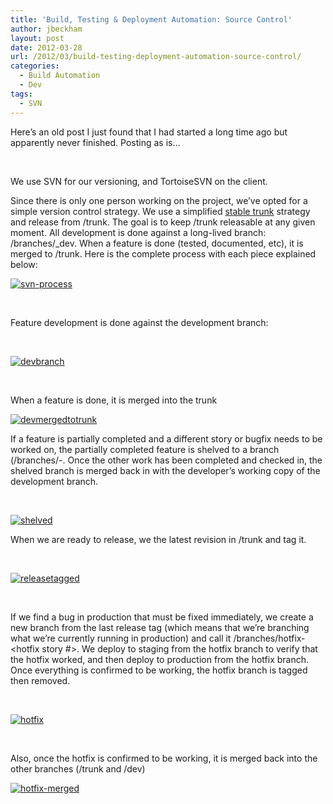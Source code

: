 ```yaml
---
title: 'Build, Testing & Deployment Automation: Source Control'
author: jbeckham
layout: post
date: 2012-03-28
url: /2012/03/build-testing-deployment-automation-source-control/
categories:
  - Build Automation
  - Dev
tags:
  - SVN
---
```

Here&#8217;s an old post I just found that I had started a long time ago but apparently never finished. Posting as is&#8230;

&nbsp;

We use SVN for our versioning, and TortoiseSVN on the client.

Since there is only one person working on the project, we&#8217;ve opted for a simple version control strategy. We use a simplified <a href="http://blogs.collab.net/subversion/2007/11/branching-strat/" target="_blank">stable trunk</a> strategy and release from /trunk. The goal is to keep /trunk releasable at any given moment. All development is done against a long-lived branch: /branches/_dev. When a feature is done (tested, documented, etc), it is merged to /trunk. Here is the complete process with each piece explained below:

[<img style="background-image: none; padding-left: 0px; padding-right: 0px; display: inline; padding-top: 0px; border-width: 0px;" title="svn-process" src="http://i2.wp.com/www.joelbeckham.com/wp-content/uploads/2012/03/svn-process_thumb.png?resize=694%2C324" alt="svn-process" border="0" data-recalc-dims="1" />][1]

&nbsp;

Feature development is done against the development branch:

&nbsp;

[<img style="background-image: none; padding-left: 0px; padding-right: 0px; display: inline; padding-top: 0px; border-width: 0px;" title="devbranch" src="http://i2.wp.com/www.joelbeckham.com/wp-content/uploads/2012/03/devbranch_thumb.png?resize=265%2C88" alt="devbranch" border="0" data-recalc-dims="1" />][2]

&nbsp;

When a feature is done, it is merged into the trunk

[<img style="background-image: none; padding-left: 0px; padding-right: 0px; display: inline; padding-top: 0px; border-width: 0px;" title="devmergedtotrunk" src="http://i0.wp.com/www.joelbeckham.com/wp-content/uploads/2012/03/devmergedtotrunk_thumb.png?resize=225%2C135" alt="devmergedtotrunk" border="0" data-recalc-dims="1" />][3]

If a feature is partially completed and a different story or bugfix needs to be worked on, the partially completed feature is shelved to a branch (/branches/<username>-<story number>. Once the other work has been completed and checked in, the shelved branch is merged back in with the developer&#8217;s working copy of the development branch.

&nbsp;

[<img style="background-image: none; padding-left: 0px; padding-right: 0px; display: inline; padding-top: 0px; border-width: 0px;" title="shelved" src="http://i2.wp.com/www.joelbeckham.com/wp-content/uploads/2012/03/shelved_thumb.png?resize=240%2C153" alt="shelved" border="0" data-recalc-dims="1" />][4]

When we are ready to release, we the latest revision in /trunk and tag it.

&nbsp;

[<img style="background-image: none; padding-left: 0px; padding-right: 0px; display: inline; padding-top: 0px; border-width: 0px;" title="releasetagged" src="http://i1.wp.com/www.joelbeckham.com/wp-content/uploads/2012/03/releasetagged_thumb.png?resize=274%2C154" alt="releasetagged" border="0" data-recalc-dims="1" />][5]

&nbsp;

If we find a bug in production that must be fixed immediately, we create a new branch from the last release tag (which means that we&#8217;re branching what we&#8217;re currently running in production) and call it /branches/hotfix-<hotfix story #>. We deploy to staging from the hotfix branch to verify that the hotfix worked, and then deploy to production from the hotfix branch. Once everything is confirmed to be working, the hotfix branch is tagged then removed.

&nbsp;

[<img style="background-image: none; padding-left: 0px; padding-right: 0px; display: inline; padding-top: 0px; border-width: 0px;" title="hotfix" src="http://i1.wp.com/www.joelbeckham.com/wp-content/uploads/2012/03/hotfix_thumb.png?resize=463%2C132" alt="hotfix" border="0" data-recalc-dims="1" />][6]

&nbsp;

Also, once the hotfix is confirmed to be working, it is merged back into the other branches (/trunk and /dev)

[<img style="background-image: none; padding-left: 0px; padding-right: 0px; display: inline; padding-top: 0px; border-width: 0px;" title="hotfix-merged" src="http://i2.wp.com/www.joelbeckham.com/wp-content/uploads/2012/03/hotfix-merged_thumb.png?resize=251%2C260" alt="hotfix-merged" border="0" data-recalc-dims="1" />][7]

 [1]: http://i0.wp.com/www.joelbeckham.com/wp-content/uploads/2012/03/svn-process.png
 [2]: http://i0.wp.com/www.joelbeckham.com/wp-content/uploads/2012/03/devbranch.png
 [3]: http://i1.wp.com/www.joelbeckham.com/wp-content/uploads/2012/03/devmergedtotrunk.png
 [4]: http://i0.wp.com/www.joelbeckham.com/wp-content/uploads/2012/03/shelved.png
 [5]: http://i0.wp.com/www.joelbeckham.com/wp-content/uploads/2012/03/releasetagged.png
 [6]: http://i1.wp.com/www.joelbeckham.com/wp-content/uploads/2012/03/hotfix.png
 [7]: http://i2.wp.com/www.joelbeckham.com/wp-content/uploads/2012/03/hotfix-merged.png